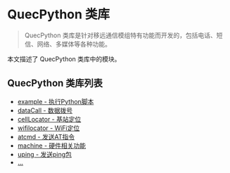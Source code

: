 # QuecPython 类库

> QuecPython 类库是针对移远通信模组特有功能而开发的，包括电话、短信、网络、多媒体等各种功能。

本文描述了 QuecPython 类库中的模块。

## QuecPython 类库列表

- [example - 执行Python脚本](./example.md)
- [dataCall - 数据拨号](./dataCall.md)
- [cellLocator - 基站定位](./cellLocator.md)
- [wifilocator - WiFi定位](./wifilocator.md)
- [atcmd - 发送AT指令](./atcmd.md)
- [machine - 硬件相关功能](./machine.md)
- [uping - 发送ping包](./uping.md)
- [...](./....md)

<!--参考https://python.quectel.com/wiki/#/zh-cn/api/QuecPythonClasslib进行补充-->
